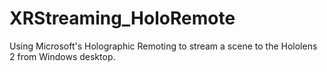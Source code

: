 # XRStreaming_HoloRemote
Using Microsoft's Holographic Remoting to stream a scene to the Hololens 2 from Windows desktop.
